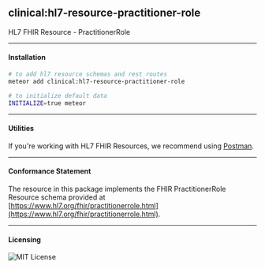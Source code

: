 ## clinical:hl7-resource-practitioner-role   

HL7 FHIR Resource - PractitionerRole

------------------------------------------
#### Installation  

````bash
# to add hl7 resource schemas and rest routes
meteor add clinical:hl7-resource-practitioner-role

# to initialize default data
INITIALIZE=true meteor
````

------------------------------------------
#### Utilities  

If you're working with HL7 FHIR Resources, we recommend using [Postman](https://chrome.google.com/webstore/detail/postman/fhbjgbiflinjbdggehcddcbncdddomop?hl=en).

------------------------------------------
#### Conformance Statement  

The resource in this package implements the FHIR PractitionerRole Resource schema provided at  [https://www.hl7.org/fhir/practitionerrole.html](https://www.hl7.org/fhir/practitionerrole.html).  

------------------------------------------
#### Licensing  

![MIT License](https://img.shields.io/badge/license-MIT-blue.svg)
